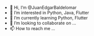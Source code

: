 - 👋 Hi, I’m @JuanEdgarBaldelomar
- 👀 I’m interested in Python, Java, Flutter
- 🌱 I’m currently learning Python, Flutter
- 💞️ I’m looking to collaborate on ...
- 📫 How to reach me ...

<!---
JuanEdgarBaldelomar/JuanEdgarBaldelomar is a ✨ special ✨ repository because its `README.md` (this file) appears on your GitHub profile.
You can click the Preview link to take a look at your changes.
--->
